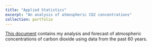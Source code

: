 ```yaml
---
title: "Applied Statistics"
excerpt: "An analysis of atmospheric CO2 concentrations"
collection: portfolio
---
```


<a href="https://github.com/cyrusmaz/cyrusmaz.github.io/blob/master/files/Atmospheric_CO2.pdf">This document</a> contains my 
analysis and forecast of atmospheric concentrations of carbon dioxide using data from the past 60 years. 


